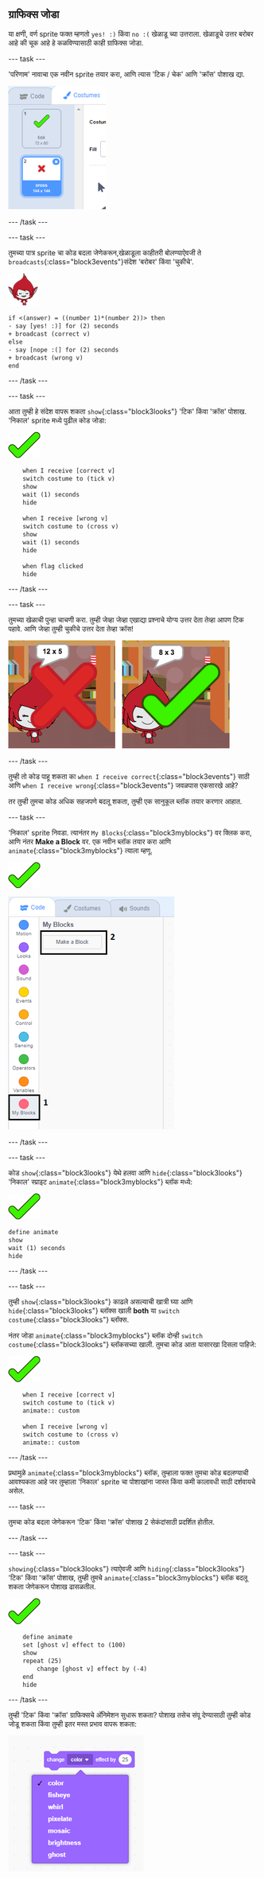 ## ग्राफिक्स जोडा

या क्षणी, वर्ण sprite फक्त म्हणतो `yes! :)` किंवा `no :(` खेळाडू च्या उत्तराला. खेळाडूचे उत्तर बरोबर आहे की चूक आहे हे कळविण्यासाठी काही ग्राफिक्स जोडा.

--- task ---

'परिणाम' नावाचा एक नवीन sprite तयार करा, आणि त्यास 'टिक / चेक' आणि 'क्रॉस' पोशाख द्या.

![Sprite with tick and cross costumes](images/brain-result.png)

--- /task ---

--- task ---

तुमच्या पात्र sprite चा कोड बदला जेणेकरून,खेळाडूला काहीतरी बोलण्याऐवजी ते `broadcasts`{:class="block3events"}संदेश 'बरोबर' किंवा 'चुकीचे'.

![Character sprite](images/giga-sprite.png)

```blocks3
if <(answer) = ((number 1)*(number 2))> then
- say [yes! :)] for (2) seconds
+ broadcast (correct v)
else
- say [nope :(] for (2) seconds
+ broadcast (wrong v)
end
```

--- /task ---

--- task ---

आता तुम्ही हे संदेश वापरू शकता `show`{:class="block3looks"} 'टिक' किंवा 'क्रॉस' पोशाख. 'निकाल' sprite मध्ये पुढील कोड जोडा:

![Result sprite](images/result-sprite.png)

```blocks3
    when I receive [correct v]
    switch costume to (tick v)
    show
    wait (1) seconds
    hide

    when I receive [wrong v]
    switch costume to (cross v)
    show
    wait (1) seconds
    hide

    when flag clicked
    hide
```

--- /task ---

--- task ---

तुमच्या खेळाची पुन्हा चाचणी करा. तुम्ही जेव्हा जेव्हा एखाद्या प्रश्नाचे योग्य उत्तर देता तेव्हा आपण टिक पहावे. आणि जेव्हा तुम्ही चुकीचे उत्तर देता तेव्हा क्रॉस!

![Tick for correct, cross for wrong answer](images/brain-test-answer.png)

--- /task ---

तुम्ही तो कोड पाहू शकता का `when I receive correct`{:class="block3events"} साठी आणि `when I receive wrong`{:class="block3events"} जवळपास एकसारखे आहे?

तर तुम्ही तुमचा कोड अधिक सहजपणे बदलू शकता, तुम्ही एक सानुकूल ब्लॉक तयार करणार आहात.

--- task ---

'निकाल' sprite निवडा. त्यानंतर `My Blocks`{:class="block3myblocks"} वर क्लिक करा, आणि नंतर **Make a Block** वर. एक नवीन ब्लॉक तयार करा आणि `animate`{:class="block3myblocks"} त्याला म्हणू.

![Result sprite](images/result-sprite.png)

![Create a block called animate](images/brain-animate-function.png)

--- /task ---

--- task ---

कोड `show`{:class="block3looks"} येथे हलवा आणि `hide`{:class="block3looks"} 'निकाल' स्प्राइट `animate`{:class="block3myblocks"} ब्लॉक मध्ये:

![Result sprite](images/result-sprite.png)

```blocks3
define animate
show
wait (1) seconds
hide
```

--- /task ---

--- task ---

तुम्ही `show`{:class="block3looks"} काढले असल्याची खात्री घ्या आणि `hide`{:class="block3looks"} ब्लॉक्स खाली **both** या `switch costume`{:class="block3looks"} ब्लॉक्स.

नंतर जोडा `animate`{:class="block3myblocks"} ब्लॉक दोन्ही `switch costume`{:class="block3looks"} ब्लॉकसच्या खाली. तुमचा कोड आता यासारखा दिसला पाहिजे:

![Result sprite](images/result-sprite.png)

```blocks3
    when I receive [correct v]
    switch costume to (tick v)
    animate:: custom

    when I receive [wrong v]
    switch costume to (cross v)
    animate:: custom
```

--- /task ---

प्रथामुळे `animate`{:class="block3myblocks"} ब्लॉक, तुम्हाला फक्त तुमचा कोड बदलण्याची आवश्यकता आहे जर तुम्हाला 'निकाल' sprite चा पोशाखांना जास्त किंवा कमी कालावधी साठी दर्शवायचे असेल.

--- task ---

तुमचा कोड बदला जेणेकरून 'टिक' किंवा 'क्रॉस' पोशाख 2 सेकंदांसाठी प्रदर्शित होतील.

--- /task ---

--- task ---

`showing`{:class="block3looks"} त्याऐवजी आणि `hiding`{:class="block3looks"} 'टिक' किंवा 'क्रॉस' पोशाख, तुम्ही तुमचे `animate`{:class="block3myblocks"} ब्लॉक बदलू शकता जेणेकरून पोशाख ढासळतील.

![Result sprite](images/result-sprite.png)

```blocks3
    define animate
    set [ghost v] effect to (100)
    show
    repeat (25)
        change [ghost v] effect by (-4)
    end
    hide
```

--- /task ---

तुम्ही 'टिक' किंवा 'क्रॉस' ग्राफिक्सचे अ‍ॅनिमेशन सुधारू शकता? पोशाख तसेच संपू देण्यासाठी तुम्ही कोड जोडू शकता किंवा तुम्ही इतर मस्त प्रभाव वापरू शकता:

![screenshot](images/brain-effects.png)